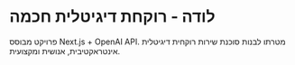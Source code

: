 
# לודה - רוקחת דיגיטלית חכמה
פרויקט מבוסס Next.js + OpenAI API.
מטרתו לבנות סוכנת שירות רוקחית דיגיטלית אינטראקטיבית, אנושית ומקצועית.
